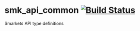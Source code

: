 # smk_api_common [![Build Status](https://travis-ci.org/smarkets/smk_api_common.svg?branch=master)](https://travis-ci.org/smarkets/smk_api_common)

Smarkets API type definitions
